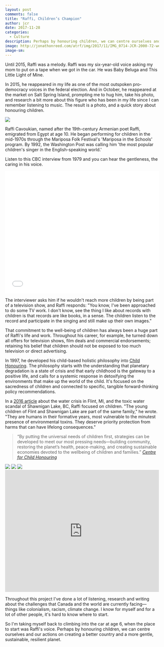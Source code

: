 ```yaml
---
layout: post
comments: false
title: "Raffi, Children’s Champion"
author: jcr
date: 2017-11-28
categories:
  - Culture
description: Perhaps by honouring children, we can centre ourselves and our actions on creating a better country and a more gentle, sustainable, resilient planet.
image: http://jonathonreed.com/atrf/img/2017/11/IMG_0714-JCR-2000-72-web.jpg
image-sm:
---
```


Until 2015, Raffi was a melody. Raffi was my six-year-old voice asking my mom to put on a tape when we got in the car. He was Baby Beluga and This Little Light of Mine.

In 2015, he reappeared in my life as one of the most outspoken pro-democracy voices in the federal election. And in October, he reappeared at the market on Salt Spring Island, prompting me to hug him, take his photo, and research a bit more about this figure who has been in my life since I can remember listening to music. The result is a photo, and a quick story about honouring children.

<img src="http://jonathonreed.com/atrf/img/2017/11/IMG_0714-JCR-2000-72-web.jpg">

Raffi Cavoukian, named after the 19th-century Armenian poet Raffi, emigrated from Egypt at age 10. He began performing for children in the mid-1970s through the Mariposa Folk Festival's 'Mariposa in the Schools' program. By 1992, the Washington Post was calling him 'the most popular children's singer in the English-speaking world.'

Listen to this CBC interview from 1979 and you can hear the gentleness, the caring in his voice.

<iframe src="//www.cbc.ca/i/caffeine/syndicate/?mediaId=934696515903" width="100%" height="400" frameborder="0" allowfullscreen style="padding:0"></iframe>

The interviewer asks him if he wouldn't reach more children by being part of a television show, and Raffi responds: "You know, I've been approached to do some TV work. I don't know, see the thing I like about records with children is that records are like books, in a sense. The children listen to the record and participate in the singing and still make up their own images."

That commitment to the well-being of children has always been a huge part of Raffi's life and work. Throughout his career, for example, he turned down all offers for television shows, film deals and commercial endorsements; retaining his belief that children should not be exposed to too much television or direct advertising.

In 1997, he developed his child-based holistic philosophy into <a href="http://www.childhonouring.org">Child Honouring</a>. The philosophy starts with the understanding that planetary degradation is a state of crisis and that early childhood is the gateway to a positive life, and calls for a systemic response in detoxifying the environments that make up the world of the child. It's focused on the sacredness of children and connected to specific, tangible forward-thinking policy recommendations.

In a <a href="https://www.theguardian.com/commentisfree/2016/feb/08/water-crisis-us-canada-democracy-accountability-environmental-sustainability">2016 article</a> about the water crisis in Flint, MI, and the toxic water scandal of Shawnigan Lake, BC, Raffi focused on children. "The young children of Flint and Shawnigan Lake are part of the same family," he wrote. "They are humans in their formative years, most vulnerable to the minutest presence of environmental toxins. They deserve priority protection from harms that can have lifelong consequences."

<blockquote>&ldquo;By putting the universal needs of children first, strategies can be developed to meet our most pressing needs&mdash;building community, restoring the planet’s health, peace-making, and creating sustainable economies devoted to the wellbeing of children and families.&rdquo; <cite><a href="http://www.childhonouring.org/whatischildhonouring.html">Centre for Child Honouring</a></cite></blockquote>

<img src="http://jonathonreed.com/atrf/img/2017/11/covenant.jpg">

<img src="http://jonathonreed.com/atrf/img/2017/11/dl-and-r.jpg">

<img src="http://jonathonreed.com/atrf/img/2017/11/covenant_principles.jpg">

<iframe width="100%" height="400" src="https://www.youtube.com/embed/aFoYYMbcCI8" frameborder="0" allowfullscreen></iframe>

Throughout this project I've done a lot of listening, research and writing about the challenges that Canada and the world are currently facing—things like colonialism, racism, climate change. I know for myself and for a lot of other people, it's hard to know where to start.

So I'm taking myself back to climbing into the car at age 6, when the place to start was Raffi's voice. Perhaps by honouring children, we can centre ourselves and our actions on creating a better country and a more gentle, sustainable, resilient planet.